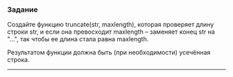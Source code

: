 ### Задание 
Создайте функцию truncate(str, maxlength), которая проверяет длину строки str, и если она превосходит maxlength – заменяет конец str на "...", так чтобы ее длина стала равна maxlength.

Результатом функции должна быть (при необходимости) усечённая строка.
***